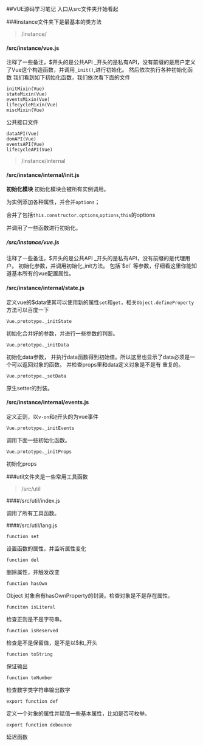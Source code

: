 

##VUE源码学习笔记
入口从src文件夹开始看起

###instance文件夹下是最基本的类方法

>/instance/

#### /src/instance/vue.js
注释了一些备注，$开头的是公共API _开头的是私有API，没有前缀的是用户定义了Vue这个构造函数，并调用`_init()`,进行初始化。
然后依次执行各种初始化函数
我们看到如下初始化函数，我们依次看下面的文件

	initMixin(Vue)
	stateMixin(Vue)
	eventsMixin(Vue)
	lifecycleMixin(Vue)
	miscMixin(Vue)

公共接口文件

	dataAPI(Vue)
	domAPI(Vue)
	eventsAPI(Vue)
	lifecycleAPI(Vue)



>/instance/internal

#### /src/instance/internal/init.js 
**初始化模块**
初始化模块会被所有实例调用。

为实例添加各种属性，并合并`options`；

合并了包括`this.constructor.options`,`options`,`this`的options

并调用了一些函数进行初始化。


##### /src/instance/vue.js
注释了一些备注，$开头的是公共API _开头的是私有API，没有前缀的是代理用户。
初始化参数，并调用初始化_init方法。
包括`$el` 等参数，仔细看这里你能知道基本所有的vue配置属性。

#### /src/instance/internal/state.js 

定义vue的$data使其可以使用新的属性`set`和`get`，相关`Object.defineProperty`方法可以百度一下
	
	Vue.prototype._initState 
初始化合并好的参数，并进行一些参数的判断。


	Vue.prototype._initData 
初始化data参数，	并执行data函数得到初始值。所以这里也显示了data必须是一个可以返回对象的函数。
并检查props里和data定义对象是不是有 重复的。


	Vue.prototype._setData

原生setter的封装。


#### /src/instance/internal/events.js
定义正则，以`v-on`和`@`开头的为vue事件

	Vue.prototype._initEvents
调用下面一些初始化函数。

	Vue.prototype._initProps

初始化props 
 

###util文件夹是一些常用工具函数


> /src/util

####/src/util/index.js

调用了所有工具函数。

####/src/util/lang.js

	function set

设置函数的属性，并监听属性变化

	function del

删除属性，并触发改变
	
	function hasOwn

Object 对象自有hasOwnProperty的封装。检查对象是不是存在属性。

	funciton isLiteral 
检查正则是不是字符串。

	function isReserved
	
检查是不是保留值，是不是以$和_开头

	function toString
保证输出

	function toNumber
检查数字类字符串输出数字

	export function def 
定义一个对象的属性并赋值一些基本属性，比如是否可枚举。

	export function debounce
延迟函数 



